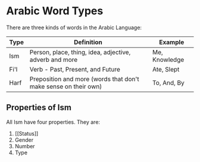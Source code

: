   # Arabic Word Types
There are three kinds of words in the Arabic Language:

| Type | Definition                                                      | Example       |
| ---- | --------------------------------------------------------------- | ------------- |
| Ism  | Person, place, thing, idea, adjective, adverb and more          | Me, Knowledge |
| Fi'l | Verb - Past, Present, and Future                                | Ate, Slept    |
| Harf | Preposition and more (words that don't make sense on their own) | To, And, By   |


## Properties of Ism
All Ism have four properties. They are:
1. [[Status]]
2. Gender
3. Number
4. Type
